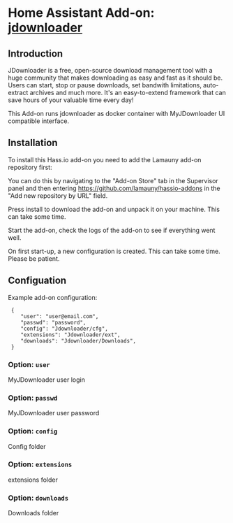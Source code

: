 # Home Assistant Add-on: [jdownloader](https://jdownloader.org/)

## Introduction

JDownloader is a free, open-source download management tool with a huge community that makes downloading as easy and fast as it should be. Users can start, stop or pause downloads, set bandwith limitations, auto-extract archives and much more. It's an easy-to-extend framework that can save hours of your valuable time every day!

This Add-on runs jdownloader as docker container with MyJDownloader UI compatible interface.

## Installation

To install this Hass.io add-on you need to add the Lamauny add-on repository
first:

You can do this by navigating to the "Add-on Store" tab in the Supervisor panel and then entering https://github.com/lamauny/hassio-addons in the "Add new repository by URL" field.

Press install to download the add-on and unpack it on your machine. This can take some time.

Start the add-on, check the logs of the add-on to see if everything went well.

On first start-up, a new configuration is created. This can take some time.
Please be patient. 

## Configuation

Example add-on configuration:

```
 {
    "user": "user@email.com",
    "passwd": "password",
    "config": "Jdownloader/cfg",
    "extensions": "Jdownloader/ext",
    "downloads": "Jdownloader/Downloads",
 }
```

### Option: `user`

MyJDownloader user login

### Option: `passwd`

MyJDownloader user password

### Option: `config`

Config folder

### Option: `extensions`

extensions folder

### Option: `downloads`

Downloads folder


